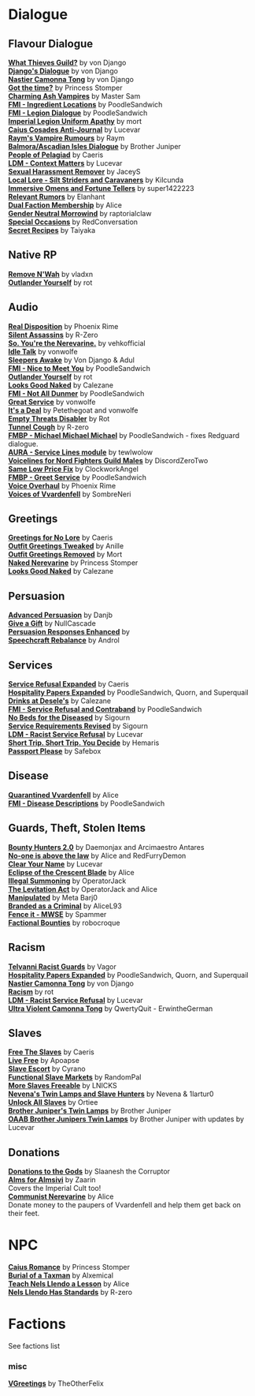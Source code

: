 # Dialogue

## Flavour Dialogue
[**What Thieves Guild?**](https://www.nexusmods.com/morrowind/mods/47728) by von Django  
[**Django's Dialogue**](https://www.nexusmods.com/morrowind/mods/47253) by von Django  
[**Nastier Camonna Tong**](https://www.nexusmods.com/morrowind/mods/22601) by von Django  
[**Got the time?**](http://mw.modhistory.com/download-87-7221) by Princess Stomper  
[**Charming Ash Vampires**](http://mw.modhistory.com/download-4-6217) by Master Sam  
[**FMI - Ingredient Locations**](https://www.nexusmods.com/morrowind/mods/47324) by PoodleSandwich  
[**FMI - Legion Dialogue**](https://www.nexusmods.com/morrowind/mods/47318) by PoodleSandwich  
[**Imperial Legion Uniform Apathy**](https://www.nexusmods.com/morrowind/mods/46024) by mort  
[**Caius Cosades Anti-Journal**](https://www.nexusmods.com/morrowind/mods/47224) by Lucevar  
[**Raym's Vampire Rumours**](https://www.nexusmods.com/morrowind/mods/48469) by Raym  
[**Balmora/Ascadian Isles Dialogue**](http://mw.modhistory.com/download-53-8218) by Brother Juniper  
[**People of Pelagiad**](https://www.nexusmods.com/morrowind/mods/47520) by Caeris  
[**LDM - Context Matters**](https://www.nexusmods.com/morrowind/mods/48273) by Lucevar  
[**Sexual Harassment Remover**](https://www.nexusmods.com/morrowind/mods/48541) by JaceyS  
[**Local Lore - Silt Striders and Caravaners**](https://www.nexusmods.com/morrowind/mods/48063) by Kilcunda  
[**Immersive Omens and Fortune Tellers**](https://www.nexusmods.com/morrowind/mods/49026) by super1422223   
[**Relevant Rumors**](https://www.nexusmods.com/morrowind/mods/49650) by Elanhant  
[**Dual Faction Membership**](https://www.nexusmods.com/morrowind/mods/49885) by Alice  
[**Gender Neutral Morrowind**](https://www.nexusmods.com/morrowind/mods/50464) by raptorialclaw  
[**Special Occasions**](https://www.nexusmods.com/morrowind/mods/51156) by RedConversation  
[**Secret Recipes**](https://www.nexusmods.com/morrowind/mods/51162) by Taiyaka  

## Native RP
[**Remove N'Wah**](https://www.nexusmods.com/morrowind/mods/45500) by vladxn  
[**Outlander Yourself**](https://www.nexusmods.com/morrowind/mods/45674) by rot  

## Audio
[**Real Disposition**](https://www.nexusmods.com/morrowind/mods/51427) by Phoenix Rime  
[**Silent Assassins**](https://www.nexusmods.com/morrowind/mods/44371) by R-Zero  
[**So. You're the Nerevarine.**](https://www.nexusmods.com/morrowind/mods/46896) by vehkofficial  
[**Idle Talk**](https://www.nexusmods.com/morrowind/mods/46948) by vonwolfe  
[**Sleepers Awake**](https://www.nexusmods.com/morrowind/mods/37208) by Von Django & Adul  
[**FMI - Nice to Meet You**](https://www.nexusmods.com/morrowind/mods/47329) by PoodleSandwich  
[**Outlander Yourself**](https://www.nexusmods.com/morrowind/mods/45674) by rot  
[**Looks Good Naked**](https://calezane.home.xs4all.nl/mw/mwmods.htm) by Calezane  
[**FMI - Not All Dunmer**](https://www.nexusmods.com/morrowind/mods/47569) by PoodleSandwich  
[**Great Service**](https://www.nexusmods.com/morrowind/mods/47767) by vonwolfe  
[**It's a Deal**](https://www.nexusmods.com/morrowind/mods/47968) by Petethegoat and vonwolfe  
[**Empty Threats Disabler**](https://www.nexusmods.com/morrowind/mods/44671) by Rot  
[**Tunnel Cough**](https://www.nexusmods.com/morrowind/mods/47603) by R-zero  
[**FMBP - Michael Michael Michael**](https://www.nexusmods.com/morrowind/mods/48598) by PoodleSandwich - fixes Redguard dialogue.  
[**AURA - Service Lines module**](https://www.nexusmods.com/morrowind/mods/48255) by tewlwolow  
[**Voicelines for Nord Fighters Guild Males**](https://www.nexusmods.com/morrowind/mods/50105) by DiscordZeroTwo  
[**Same Low Price Fix**](https://www.nexusmods.com/morrowind/mods/49671) by ClockworkAngel  
[**FMBP - Greet Service**](https://www.nexusmods.com/morrowind/mods/50937) by PoodleSandwich  
[**Voice Overhaul**](https://www.nexusmods.com/morrowind/mods/51215) by Phoenix Rime  
[**Voices of Vvardenfell**](https://www.nexusmods.com/morrowind/mods/51447) by SombreNeri  

## Greetings
[**Greetings for No Lore**](https://www.nexusmods.com/morrowind/mods/46063) by Caeris  
[**Outfit Greetings Tweaked**](https://www.nexusmods.com/morrowind/mods/46066) by Anille  
[**Outfit Greetings Removed**](https://www.nexusmods.com/morrowind/mods/45560) by Mort  
[**Naked Nerevarine**](http://mw.modhistory.com/download-21-7227) by Princess Stomper  
[**Looks Good Naked**](https://calezane.home.xs4all.nl/mw/mwmods.htm) by Calezane  

## Persuasion
[**Advanced Persuasion**](http://mw.modhistory.com/download-53-12143) by Danjb  
[**Give a Gift**](https://www.nexusmods.com/morrowind/mods/46661) by NullCascade  
[**Persuasion Responses Enhanced**](https://www.nexusmods.com/morrowind/mods/312) by  
[**Speechcraft Rebalance**](https://www.nexusmods.com/morrowind/mods/43113) by Androl  

## Services
[**Service Refusal Expanded**](https://www.nexusmods.com/morrowind/mods/45961) by Caeris  
[**Hospitality Papers Expanded**](https://www.nexusmods.com/morrowind/mods/46107) by PoodleSandwich, Quorn, and Superquail  
[**Drinks at Desele's**](https://calezane.home.xs4all.nl/mw/mwmods.htm) by Calezane  
[**FMI - Service Refusal and Contraband**](https://www.nexusmods.com/morrowind/mods/47456) by PoodleSandwich  
[**No Beds for the Diseased**](https://www.nexusmods.com/morrowind/mods/49232) by Sigourn  
[**Service Requirements Revised**](https://www.nexusmods.com/morrowind/mods/50715) by Sigourn  
[**LDM - Racist Service Refusal**](https://www.nexusmods.com/morrowind/mods/50870) by Lucevar  
[**Short Trip. Short Trip. You Decide**](https://www.nexusmods.com/morrowind/mods/51290) by Hemaris  
[**Passport Please**](https://www.nexusmods.com/morrowind/mods/51465) by Safebox  

## Disease
[**Quarantined Vvardenfell**](https://www.nexusmods.com/morrowind/mods/47335) by Alice  
[**FMI - Disease Descriptions**](https://www.nexusmods.com/morrowind/mods/47331) by PoodleSandwich  

## Guards, Theft, Stolen Items
[**Bounty Hunters 2.0**](https://www.nexusmods.com/morrowind/mods/43789/) by Daemonjax and Arcimaestro Antares  
[**No-one is above the law**](https://www.nexusmods.com/morrowind/mods/46925/) by Alice and RedFurryDemon  
[**Clear Your Name**](https://www.nexusmods.com/morrowind/mods/43786) by Lucevar  
[**Eclipse of the Crescent Blade**](https://www.nexusmods.com/morrowind/mods/47194) by Alice  
[**Illegal Summoning**](https://www.nexusmods.com/morrowind/mods/47105/) by OperatorJack  
[**The Levitation Act**](https://www.nexusmods.com/morrowind/mods/47345) by OperatorJack and Alice  
[**Manipulated**](https://www.nexusmods.com/morrowind/mods/47222) by Meta Barj0  
[**Branded as a Criminal**](https://www.nexusmods.com/morrowind/mods/51263) by AliceL93  
[**Fence it - MWSE**](https://www.nexusmods.com/morrowind/mods/51329) by Spammer  
[**Factional Bounties**](https://www.nexusmods.com/morrowind/mods/51406) by robocroque  

## Racism
[**Telvanni Racist Guards**](http://mw.modhistory.com/download-44-10731) by Vagor  
[**Hospitality Papers Expanded**](https://www.nexusmods.com/morrowind/mods/46107) by PoodleSandwich, Quorn, and Superquail  
[**Nastier Camonna Tong**](https://www.nexusmods.com/morrowind/mods/22601) by von Django  
[**Racism**](https://www.nexusmods.com/morrowind/mods/45674) by rot  
[**LDM - Racist Service Refusal**](https://www.nexusmods.com/morrowind/mods/50870) by Lucevar  
[**Ultra Violent Camonna Tong**](https://www.nexusmods.com/morrowind/mods/51744) by QwertyQuit - ErwintheGerman  

## Slaves
[**Free The Slaves**](https://www.nexusmods.com/morrowind/mods/45191) by Caeris  
[**Live Free**](https://www.nexusmods.com/morrowind/mods/43999) by Apoapse  
[**Slave Escort**](http://mw.modhistory.com/download-37-15579) by Cyrano  
[**Functional Slave Markets**](https://www.nexusmods.com/morrowind/mods/49583) by RandomPal  
[**More Slaves Freeable**](https://www.nexusmods.com/morrowind/mods/50310) by LNICKS  
[**Nevena's Twin Lamps and Slave Hunters**](https://www.nexusmods.com/morrowind/mods/47420) by Nevena & 1lartur0  
[**Unlock All Slaves**](https://www.nexusmods.com/morrowind/mods/51742) by Ortiee  
[**Brother Juniper's Twin Lamps**](https://www.nexusmods.com/morrowind/mods/50745) by Brother Juniper  
[**OAAB Brother Junipers Twin Lamps**](https://www.nexusmods.com/morrowind/mods/51424) by Brother Juniper with updates by Lucevar  

## Donations
[**Donations to the Gods**](http://mw.modhistory.com/download-68-14336) by Slaanesh the Corruptor  
[**Alms for Almsivi**](https://www.nexusmods.com/morrowind/mods/43853) by Zaarin  
Covers the Imperial Cult too!  
[**Communist Nerevarine**](https://www.nexusmods.com/morrowind/mods/46979) by Alice  
Donate money to the paupers of Vvardenfell and help them get back on their feet. 

# NPC
[**Caius Romance**](http://mw.modhistory.com/download-90-7208) by Princess Stomper  
[**Burial of a Taxman**](https://www.nexusmods.com/morrowind/mods/43962) by Alxemical  
[**Teach Nels Llendo a Lesson**](https://www.nexusmods.com/morrowind/mods/48589) by Alice  
[**Nels Llendo Has Standards**](https://www.nexusmods.com/morrowind/mods/48592) by R-zero  

# Factions
See factions list 

### misc
[**VGreetings**](http://mw.modhistory.com/download-42-13335) by TheOtherFelix  
